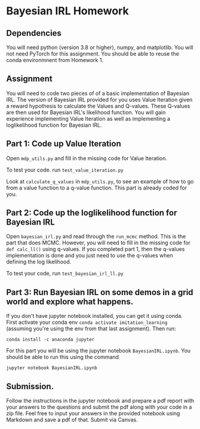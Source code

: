# Bayesian IRL Homework

## Dependencies
You will need python (version 3.8 or higher), numpy, and matplotlib. You will not need PyTorch for this assignment.
You should be able to reuse the conda environmnent from Homework 1.

## Assignment

You will need to code two pieces of of a basic implementation of Bayesian IRL. The version of Bayesian IRL provided for you uses Value Iteration given a reward hypothesis to calculate the Values and Q-values. These Q-values are then used for Bayesian IRL's likelihood function. You will gain experience implementing Value Iteration as well as implementing a loglikelihood function for Bayesian IRL.

## Part 1: Code up Value Iteration
Open ```mdp_utils.py``` and fill in the missing code for Value Iteration.

To test your code. run 
```test_value_iteration.py```

Look at ```calculate_q_values``` in ```mdp_utils.py```, to see an example of how to go from a value function to a q-value function. This part is already coded for you.

## Part 2: Code up the loglikelihood function for Bayesian IRL


Open ```bayesian_irl.py``` and read through the ```run_mcmc``` method. This is the part that does MCMC. However, you will need to fill in the missing code for ```def calc_ll()``` using q-values. If you completed part 1, then the q-values implementation is done and you just need to use the q-values when defining the log likelihood. 

To test your code, run
```test_bayesian_irl_ll.py```


## Part 3: Run Bayesian IRL on some demos in a grid world and explore what happens.
If you don't have jupyter notebook installed, you can get it using conda. First activate your conda env ```conda activate imitation_learning``` (assuming  you're using the env from that last assignment). Then run:
```
conda install -c anaconda jupyter
```

For this part you will be using the jupyter notebook ```BayesianIRL.ipynb```. You should be able to run this using the command
```
jupyter notebook BayesianIRL.ipynb
```

## Submission.

Follow the instructions in the jupyter notebook and prepare a pdf report with your answers to the questions and submit the pdf along with your code in a zip file. Feel free to input your answers in the provided notebook using Markdown and save a pdf of that. Submit via Canvas.



